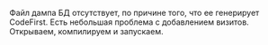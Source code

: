 Файл дампа БД отсутствует, по причине того, что ее генерирует CodeFirst.
Есть небольшая проблема с добавлением визитов.
Открываем, компилируем и запускаем.
